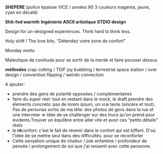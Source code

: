 **SHEPERE** (police épaisse VICE / années 90 3 couleurs magenta, jaune, cyan en décalé)

**Shit-fed warmth**
**Ingénierie ASCII artistique**
**STDIO design**

Design for un-designed experiences. Think hard to think less.

Holy shift ! The love bits, "Détendez votre zone de confort"

Monday motto

Maïeutique de coolitude pour se sortir de la merde et faire pousser dessus

**méthodes**
crap cutting / TGIF joy bubbling / terrestrial space station / over design / convention flipping / weirdo connection

A ajouter: 
- prendre des gens de polarité opposées / complémentaires
- faire du super réel: tout en restant dans le mock, le draft prendre des éléments concrets: pas de lorem ipsum, un vrai texte (sincère et tout). Pas de personas sortis de ma tête: des photos de gens dans la rue et une interview => Idée de se challenger sur des trucs qu'on prend pour évidents.Trouver un équilibre entre aller vite et avoir ces "petits détails" réels
- le **ré**confort: c'est le fait de revenir dans le confort qui est kiffant. D'où l'idée de se mettre seul dans des difficultés. pour se réconforter
- Cette sensation unique de chaleur / joie enfantine / profondeur de pensée / prolongement de soi que j'ai ressenti avec cette personne.